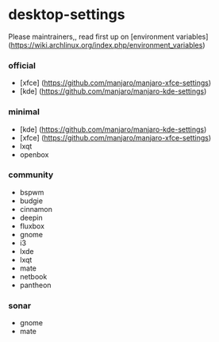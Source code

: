 desktop-settings
================

Please maintrainers,, read first up on
[environment variables] (https://wiki.archlinux.org/index.php/environment_variables)

### official

* [xfce] (https://github.com/manjaro/manjaro-xfce-settings)
* [kde] (https://github.com/manjaro/manjaro-kde-settings)

### minimal

* [kde] (https://github.com/manjaro/manjaro-kde-settings)
* [xfce] (https://github.com/manjaro/manjaro-xfce-settings)
* lxqt
* openbox

### community

* bspwm
* budgie
* cinnamon
* deepin
* fluxbox
* gnome
* i3
* lxde
* lxqt
* mate
* netbook
* pantheon

### sonar

* gnome
* mate
